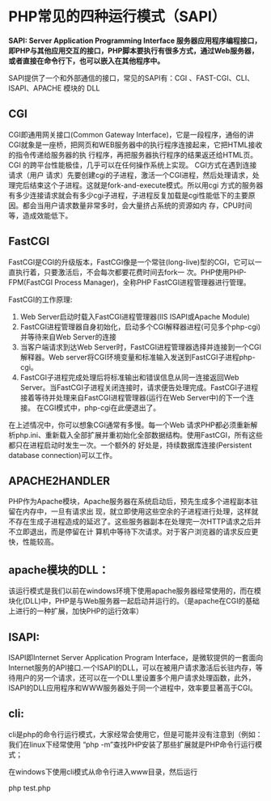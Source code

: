 # PHP常见的四种运行模式（SAPI）

**SAPI: Server Application Programming Interface 服务器应用程序编程接口，即PHP与其他应用交互的接口，PHP脚本要执行有很多方式，通过Web服务器，或者直接在命令行下，也可以嵌入在其他程序中。**

SAPI提供了一个和外部通信的接口，常见的SAPI有：CGI 、FAST-CGI、CLI、ISAPI、APACHE 模块的 DLL

## CGI

CGI即通用网关接口(Common Gateway Interface)，它是一段程序，通俗的讲CGI就象是一座桥，把网页和WEB服务器中的执行程序连接起来，它把HTML接收的指令传递给服务器的执 行程序，再把服务器执行程序的结果返还给HTML页。CGI 的跨平台性能极佳，几乎可以在任何操作系统上实现。
CGI方式在遇到连接请求（用户 请求）先要创建cgi的子进程，激活一个CGI进程，然后处理请求，处理完后结束这个子进程。这就是fork-and-execute模式。所以用cgi 方式的服务器有多少连接请求就会有多少cgi子进程，子进程反复加载是cgi性能低下的主要原因。都会当用户请求数量非常多时，会大量挤占系统的资源如内 存，CPU时间等，造成效能低下。

## FastCGI

FastCGI是CGI的升级版本，FastCGI像是一个常驻(long-live)型的CGI，它可以一直执行着，只要激活后，不会每次都要花费时间去fork一 次。PHP使用PHP-FPM(FastCGI Process Manager)，全称PHP FastCGI进程管理器进行管理。

FastCGI的工作原理:

1. Web Server启动时载入FastCGI进程管理器(IIS ISAPI或Apache Module)
2. FastCGI进程管理器自身初始化，启动多个CGI解释器进程(可见多个php-cgi)并等待来自Web Server的连接
3. 当客户端请求到达Web Server时，FastCGI进程管理器选择并连接到一个CGI解释器。Web server将CGI环境变量和标准输入发送到FastCGI子进程php-cgi。
4. FastCGI子进程完成处理后将标准输出和错误信息从同一连接返回Web Server。当FastCGI子进程关闭连接时，请求便告处理完成。FastCGI子进程接着等待并处理来自FastCGI进程管理器(运行在Web Server中)的下一个连接。 在CGI模式中，php-cgi在此便退出了。

在上述情况中，你可以想象CGI通常有多慢。每一个Web 请求PHP都必须重新解析php.ini、重新载入全部扩展并重初始化全部数据结构。使用FastCGI，所有这些都只在进程启动时发生一次。一个额外的 好处是，持续数据库连接(Persistent database connection)可以工作。

## APACHE2HANDLER

PHP作为Apache模块，Apache服务器在系统启动后，预先生成多个进程副本驻留在内存中，一旦有请求出 现，就立即使用这些空余的子进程进行处理，这样就不存在生成子进程造成的延迟了。这些服务器副本在处理完一次HTTP请求之后并不立即退出，而是停留在计 算机中等待下次请求。对于客户浏览器的请求反应更快，性能较高。

## apache模块的DLL：

该运行模式是我们以前在windows环境下使用apache服务器经常使用的，而在模块化(DLL)中，PHP是与Web服务器一起启动并运行的。（是apache在CGI的基础上进行的一种扩展，加快PHP的运行效率）

## ISAPI:

ISAPI即Internet Server Application Program Interface，是微软提供的一套面向Internet服务的API接口.一个ISAPI的DLL，可以在被用户请求激活后长驻内存，等待用户的另一个请求，还可以在一个DLL里设置多个用户请求处理函数，此外，ISAPI的DLL应用程序和WWW服务器处于同一个进程中，效率要显著高于CGI。

## cli:

cli是php的命令行运行模式，大家经常会使用它，但是可能并没有注意到（例如：我们在linux下经常使用 “php -m”查找PHP安装了那些扩展就是PHP命令行运行模式；

在windows下使用cli模式从命令行进入www目录，然后运行

php test.php
